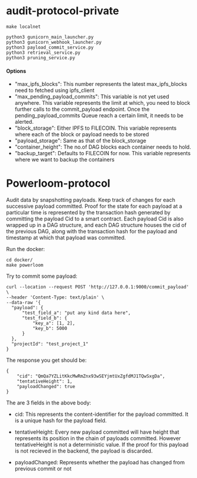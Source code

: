 # audit-protocol-private

```
make localnet

python3 gunicorn_main_launcher.py
python3 gunicorn_webhook_launcher.py
python3 payload_commit_service.py
python3 retrieval_service.py
python3 pruning_service.py

```

#### Options
- "max_ipfs_blocks": This number represents the latest max_ipfs_blocks need to fetched using ipfs_client
- "max_pending_payload_commits": This variable is not yet used anywhere. This variable represents the limit at which, 
you need to block further calls to the commit_payload endpoint. Once the pending_payload_commits Queue reach a certain 
limit, it needs to be alerted.
- "block_storage": Either IPFS to FILECOIN. This variable represents where each of the block or payload needs to be stored
- "payload_storage": Same as that of the block_storage
- "container_height": The no.of DAG blocks each container needs to hold.
- "backup_target": Defaults to FILECOIN for now. This variable represents where we want to backup the containers


# Powerloom-protocol

Audit data by snapshotting payloads. Keep track of changes for each successive payload committed. 
Proof for the state for each payload at a particular time is represented by the transaction hash 
generated by committing the payload Cid to a smart contract. Each payload Cid is also wrapped up 
in a DAG structure, and each DAG structure houses the cid of the previous DAG, along with the
transaction hash for the payload and timestamp at which that payload was committed.

Run the docker:
```
cd docker/
make powerloom
```

Try to commit some payload:
```shell
curl --location --request POST 'http://127.0.0.1:9000/commit_payload' \
--header 'Content-Type: text/plain' \
--data-raw '{
  "payload": {
      "test_field_a": "put any kind data here",
      "test_field_b": {
          "key_a": [1, 2],
          "key_b": 5000
      }
  },
  "projectId": "test_project_1"
}

```
The response you get should be:
```shell
{
    "cid": "QmQa7YZLitKkcMwRmZnx93wSEYjmtUxZgfdMJ1TQwSxgDa",
    "tentativeHeight": 1,
    "payloadChanged": true
}
```

The are 3 fields in the above body:

- cid: This represents the content-identifier for the payload committed. It is a unique
hash for the payload field.
  
- tentativeHeight: Every new payload committed will have height that represents its position
in the chain of payloads committed. However tentativeHeight is not a deterministic value. If
  the proof for this payload is not recieved in the backend, the payload is discarded.
  
- payloadChanged: Represents whether the payload has changed from previous commit or not